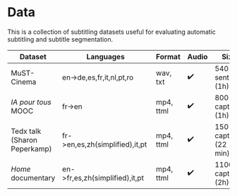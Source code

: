 # Data

This is a collection of subtitling datasets useful for evaluating automatic subtitling and subtitle segmentation.

| Dataset     | Languages                | Format  | Audio              | Size  | Segmentation | Timestamps |
|-------------|--------------------------|---------|--------------------|-------|--------------|------------|
| MuST-Cinema | en->de,es,fr,it,nl,pt,ro | wav, txt| :heavy_check_mark: | 540 sents (1h) | \<eob\>, \<eol\> | no (srt available)      |
| *IA pour tous* MOOC | fr->en           | mp4, ttml | :heavy_check_mark: | 800 captions (1h) | xml tree | yes (in ttml) |
| Tedx talk (Sharon Peperkamp) | fr->en,es,zh(simplified),it,pt | mp4, ttml | :heavy_check_mark: | 150 captions (22 min) | xml tree | yes (in ttml) |
| *Home* documentary | en->fr,es,zh(simplified),it,pt | mp4, ttml | :heavy_check_mark: | 1100 captions (2h) | xml tree | yes (in ttml) |


